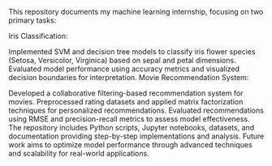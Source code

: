 This repository documents my machine learning internship, focusing on two primary tasks:

Iris Classification:

Implemented SVM and decision tree models to classify iris flower species (Setosa, Versicolor, Virginica) based on sepal and petal dimensions.
Evaluated model performance using accuracy metrics and visualized decision boundaries for interpretation.
Movie Recommendation System:

Developed a collaborative filtering-based recommendation system for movies.
Preprocessed rating datasets and applied matrix factorization techniques for personalized recommendations.
Evaluated recommendations using RMSE and precision-recall metrics to assess model effectiveness.
The repository includes Python scripts, Jupyter notebooks, datasets, and documentation providing step-by-step implementations and analysis. Future work aims to optimize model performance through advanced techniques and scalability for real-world applications.
